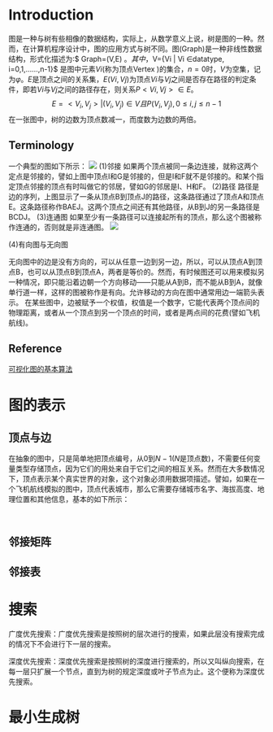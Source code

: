﻿



# Introduction
图是一种与树有些相像的数据结构，实际上，从数学意义上说，树是图的一种。然而，在计算机程序设计中，图的应用方式与树不同。图(Graph)是一种非线性数据结构，形式化描述为:$ Graph=(V,E) $。其中，$V={Vi | Vi ∈datatype, i=0,1,……,n-1}$ 是图中元素$Vi$(称为顶点Vertex )的集合，$n=0$时，$V$为空集，记为$φ$。$E$是顶点之间的关系集，$E(Vi,Vj)$为顶点$Vi$与$Vj$之间是否存在路径的判定条件，即若$Vi$与$Vj$之间的路径存在，则关系$P< Vi,Vj >∈E$。
$$
E = {<V_i,V_j> | (V_i,V_j) \in V 且 P(V_i,V_j), 0 \leq i,j \leq n - 1}
$$
在一张图中，树的边数为顶点数减一，而度数为边数的两倍。
## Terminology
一个典型的图如下所示：
![](http://7xlgth.com1.z0.glb.clouddn.com/2C5962F8-D7DA-4656-A4D0-50A1EC6BF17F.png) 
(1)邻接
如果两个顶点被同一条边连接，就称这两个定点是邻接的，譬如上图中顶点I和G是邻接的，但是I和F就不是邻接的。和某个指定顶点邻接的顶点有时叫做它的邻居，譬如G的邻居是I、H和F。
(2)路径
路径是边的序列，上图显示了一条从顶点B到顶点J的路径，这条路径通过了顶点A和顶点E。这条路径称作BAEJ。这两个顶点之间还有其他路径，从B到J的另一条路径是BCDJ。
(3)连通图
如果至少有一条路径可以连接起所有的顶点，那么这个图被称作连通的，否则就是非连通图。
![](http://7xlgth.com1.z0.glb.clouddn.com/7C2651D9-C995-481D-B57A-C379220EC25E.png) 


(4)有向图与无向图

无向图中的边是没有方向的，可以从任意一边到另一边，所以，可以从顶点A到顶点B，也可以从顶点B到顶点A，两者是等价的。然而，有时候图还可以用来模拟另一种情况，即只能沿着边朝一个方向移动——只能从A到B，而不能从B到A，就像单行道一样，这样的图被称作是有向。允许移动的方向在图中通常用边一端箭头表示。
在某些图中，边被赋予一个权值，权值是一个数字，它能代表两个顶点间的物理距离，或者从一个顶点到另一个顶点的时间，或者是两点间的花费(譬如飞机航线)。
## Reference
[可视化图的基本算法](http://blog.rainy.im/2016/04/25/graph-algos/) 


# 图的表示
## 顶点与边
在抽象的图中，只是简单地把顶点编号，从$0$到$N-1$($N$是顶点数)，不需要任何变量类型存储顶点，因为它们的用处来自于它们之间的相互关系。然而在大多数情况下，顶点表示某个真实世界的对象，这个对象必须用数据项描述。譬如，如果在一个飞机航线模拟的图中，顶点代表城市，那么它需要存储城市名字、海拔高度、地理位置和其他信息，基本的如下所示：

```


```
## 邻接矩阵
## 邻接表




# 搜索

广度优先搜索：广度优先搜索是按照树的层次进行的搜索，如果此层没有搜索完成的情况下不会进行下一层的搜索。








深度优先搜索：深度优先搜索是按照树的深度进行搜索的，所以又叫纵向搜索，在每一层只扩展一个节点，直到为树的规定深度或叶子节点为止。这个便称为深度优先搜索。
# 最小生成树

